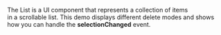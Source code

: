 The List is&nbsp;a&nbsp;UI component that represents a&nbsp;collection of&nbsp;items in&nbsp;a&nbsp;scrollable list. This demo displays different delete modes and shows how you can handle the **selectionChanged** event.